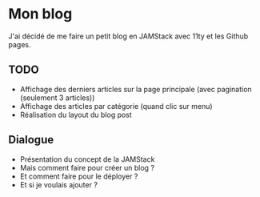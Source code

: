 # Mon blog

J'ai décidé de me faire un petit blog en JAMStack avec 11ty et les Github pages.

## TODO

- Affichage des derniers articles sur la page principale (avec pagination (seulement 3 articles))
- Affichage des articles par catégorie (quand clic sur menu)
- Réalisation du layout du blog post

## Dialogue

- Présentation du concept de la JAMStack
- Mais comment faire pour créer un blog ?
- Et comment faire pour le déployer ?
- Et si je voulais ajouter ?
